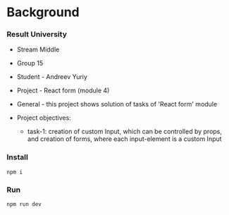 # Background
### Result University

* Stream Middle
* Group 15
* Student - Andreev Yuriy
* Project - React form (module 4)

* General - this project shows solution of tasks of 'React form' module
* Project objectives:
  * task-1: creation of custom Input, which can be controlled by props, and creation of forms, where each input-element is a custom Input

### Install

```
npm i
```

### Run
```
npm run dev
```
